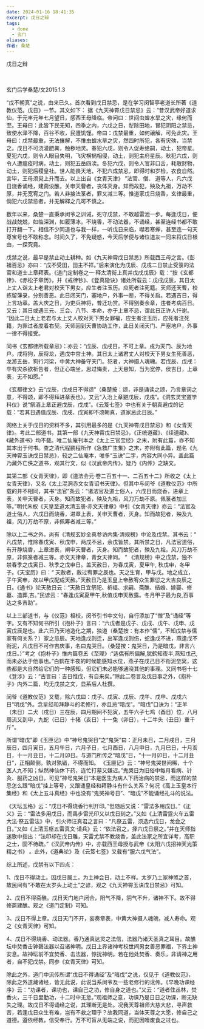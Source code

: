 ```yaml
---
date: 2024-01-16 18:41:35
excerpt: 戊日之辩
tags:
  - done
  - 玄门
aliases: 
作者: 桑楚
---
```

戊日之辩

　

玄门后学桑楚/文2015.1.3

“戊不朝真”之说，由来已久。首次看到戊日禁忌，是在学习闵智亭老道长所著《道教仪范。戊日》一节。其文如下：    据《九天神霄戊日禁忌》云：“昔汉武帝好道求仙，于元丰元年七月望日，感西王母降临。帝问曰：世间虫蝗水旱之灾，缘何而至。王母曰：此皆下民无知，四季之内，六戊之日，犁除田地，冒犯阴阳之禁忌，致使水泽不降，百谷不收，民遭饥馑。帝曰：戊禁最重，如何禳解，可免此灾。王母曰：戊禁最重，无法攘解，不惟虫蝗水旱之灾，然四时所犯，各有灾殃，当禁之。戊日不可浇灌肥粪，触秽地灵。春犯六戊，则令人促寿绝嗣，动土，犯帝星。夏犯六戊，则令人眼目失明，飞灾横祸相侵，动土，则犯主府星辰。秋犯六戊，则令人遭瘟疫时病，动土，则犯五岳四渎。冬犯六戊，则令人官非口舌，耗散财物，动土，则犯后稷皇社。世人能畏天地，不犯六成禁忌，即得时和岁检，衣食自然。言毕，王母须臾上升而去。以上出自《女青天津》 ”法官、僧、    道等人，凡六戊日烧香诵经，建斋设醮，关申天曹者，丧体灭身。知而故犯，殃及九祖，万劫不原，并无宽宥之门。若人非接法箓者，罪又减三等。惟道家戊日烧香，玄律最重，倘犯六戊禁忌者，并无解释之几可不慎之。

 数年以来，桑楚一直秉承闵爷之训诫，死守戊禁，不敢越雷池一步。每逢戊日，便战战兢兢，如临深渊，如履薄冰。不烧香，不动法器，不诵经，甚至连经书都不敢打开翻一下。相信不少同道也与我一样，一听戊日来临，噤若寒蝉，甚至连一句天尊宝号也不敢称念。时间久了，不免疑惑，今天后学便与诸位道友一同来将戊日根由，一探究竟。

戊禁之说，最早是禁止动土耕种。如《九天神霄戊日禁忌》所载西王母之言。《彭祖百忌》亦曰：“戊不受田，田主不祥。”后来演化为戊辰、戊戌二日禁止受箓的法官和道士上章拜表。《道门定制卷之一·释太清衔上真并戊戌戊辰》载：“按《玄都律》、《赤松子章历》，并《戒律钞》、《登真隐诀》诸处所载云：戊戌戊辰，其日太上丈人诣太上老君对校天下男女，应生者注玉历。应死者注死籍。天师还天曹，校拣留簿录，分别善恶。此日闭天门，塞地户，外事一断，不得关启。若遇吉日，得上言功章。盖大庆之日，为吏兵神将，普迁功赏。不得别奏余章，违者考病百日。又云：其日或遇三元、三会、八节、本命，亦于上章不忌，谓此日正许人忏谢。 ”因此二日太上老君与太上丈人校对天下男女罪福，应生者注玉历，应死者注死籍，为罪过者度着右契。天师回到天曹协助工作，此日关闭天门、严塞地户，外事一律不得接受。

同书《玄都律所载章忌》：亦云：“戊辰、戊戌日，不可上章。戌为天门、辰为地户。戌将狗，辰将龙，遇戊中宫土神。其日太上诸君丈人对校天下男女生死善恶，龙游五岳，狗行河梁，中黄大神备守天门。犯者，大神摄人魂魄。若戊辰、戊戌：卒有灾杀欲祈告者，但正心端坐，思过悔责，上天悬知，当为宽停，侯吉日，上章表，无不如愿。” 

《玄都律文》云“戊辰，戊戌日不得颂”（桑楚按：颂，非是诵读之颂，乃言章词之意，不得颂，即不得拜进章表也）。又云“入治上章避戊辰，戊戌”。《洞玄灵宝道学科仪》说“祭酒上章正避戊辰，戊戌”。《云笈七签》中也有关于朝真避戊的记载：“若其日遇值戊辰、戊戌、戊寅即不须朝真，道家忌此日辰。”

网络上关于戊日的资料不多，其引用最多的是《九天神霄戊日禁忌》和《女青天律》。考此二部道书，其第一部《九天神霄戊日禁忌》，《正统道藏》、《续道藏》、《藏外道书》均不载。唯二仙庵刊本之《太上三官宝经》之末，附有此篇，亦不知其本出于何书。查之清代程鹏程所作《急救广生集》之末，亦附有此篇，题名《九天神霄玉诀戊日禁忌》，较之二仙庵本，唯多“玉诀”二字，内容大同小异。盖此篇乃藏外亡佚之道书，观其行文，似《汉武帝内传》，疑乃《内传》之缺文。

其第二部《女青天律》，即《道法会元·卷二百五十一、二百五十二》所收之《太上女青天律》，又名《太上混洞赤文女青诏书天律》。但其中与闵爷《道教仪范》中所载的并不相同，其书“法官”条云：“诸法官及道士俗人，六戊日而烧香，进章上表，关申天曹者，灭身。知而故犯者，殃及九祖，风刀万劫不原。佩箓者加三等。”明代朱权《天皇至道太清玉册·赤文天律章》中引《女青天律》亦云：“法官及道士俗人，六戊日而烧香，进章上表，关申天曹者，灭身。知而故犯者，殃及九祖，风刀万劫不原，非佩筹者减三等。”  

除以上二书之外，尚有《清规玄妙全真参访内集·清规榜》中论及戊禁。其书云：“ 凡戊禁，惟除春戊寅、秋戊申，两戊不忌，余戊皆禁。其所禁之日，凡法官道俗，有开静烧香，上章进表，阐申天曹者，灭身。知而故犯者，殃及九祖。风刀万劫不原，非佩箓者减三等。赤文天律章，青女天律同。 ” 《清规榜》中之戊禁，独不禁春季之戊寅日、秋季之戊申日。盖天赦日，为春戊寅，夏甲午, 秋戊申，冬甲子。《天宝历》曰：“ 天赦者，赦过宥罪之辰也。天之生育，甲与戊。地之成立，子午寅申，故以甲戊配成天赦。”天赦日乃是玉皇上帝赦宥众生罪愆之大吉良辰之日。《通书》论天赦日云：“天赦日宜祭祀、祈福、求嗣、斋醮、结婚、嫁娶、修墓、造葬,吉。”民谚云：“春逢戊寅夏甲午,秋值戊申天赦露。冬月甲子最为良,百事达之多吉助”。

以上三部道书，与《仪范》相校，闵爷引书中文句，自行添加了“僧”及“诵经”等字。又有不知何书所引《抱朴子》言曰：“六戊者是戊子、戊戌、戊午、戊申、戊寅戊辰是也。此六日乃天地造化之期，独道（桑楚按：有本作“儒”，不知戊禁与儒家有何关系？）家之忌辰。天地逢戊则迁，出军逢戊则伤，蛇逢戊不进，燕逢戊不衔泥，凡戊日不可作吉庆事，名曰鬼哭日。（桑楚按：鬼哭日，乃是暗戊，非言六戊日。）”考之《抱朴子》惟内篇卷五《至理》:“适偶有所偏解,犹鹤知夜半,燕知戊己,而未必达于他事也。”白鹤在半夜的时候能感知水位，燕子在戊己日不衔泥垒窝，这些都是大自然给它们的一种感知，但它们未必能够通晓其他的事理。又同书卷十七《登涉》云：“古言曰：吉日惟戊，有自来矣。”除此二卷言及戊日事之外，《抱朴子》内外二篇，均无戊禁之文，显系后人杜撰。

闵爷《道教仪范》又载，除六戊曰：戊子、戊寅、戊辰、戊午、戊申、戊戌六日“明戊”外。念皇经和拜静斗的老修行，亦且忌“暗戊”。“暗戊”口诀为：“正羊（未日）二犬（戌日）三在辰，四月期间不犯寅，五午六子七鸡（酉日）位，八月周流又到申，九蛇（已日）十猪（亥日）十一兔（卯日），十二牛头（丑日）重千斤”。

 所谓“暗戊”即《玉匣记》中“神号鬼哭日”之“鬼哭”曰：正月未日，二月戌日，三月辰日，四月寅日，五月午日，六月子日，七月酉日，八月申日，九月巳日，十月亥日，十一月丑日，十二月卯日。与道门所传之“暗戊”日，“十一月卯日，十二月丑日”，正相颠倒，孰对孰错，不得而知。  《玉匣记》云：“神号鬼哭世间稀，十个医人九不知；纵然神仙休下药，连忙打墓又嫌迟。”鬼哭日为旧俗中每月看病、针灸、服药之凶日。可见“神号鬼哭日”本是医生为病人下药治病的禁忌，而这样的禁忌怎么跟“暗戊”挂上等号，又跟诵皇经和拜静斗有什么关系？何况《高上玉皇本行集经》和《太上五斗真经》中也没有“鬼哭神号日”、“暗戊”不能诵经礼斗的说法。

《天坛玉格》云：“戊日不得烧香行判开印。”但随后又说：“雷法多用戊日。”《正义》云：“雷法多用戊日，而禹步雷光印又以戊日刻之。”又如《上清雷霆火车五雷大法·祭五雷法》中，引火师汪真君之言曰：“凡祭五雷，须选六戊日，龙会之日。”又如《上清玉枢五雷真文·请兵》云：“依法召之，择六戊日祭之。”并在天师指迷歌中指出：“法印却在戊日雕，天雷尤禁不教烧香，盖此法家之所宜详考，高职之士，固不待疏。”《汉武帝内传》中，亦载西王母授与武帝《太阳六戊招神天光策精之书》 。此外，《道典论》及《云笈七签》又载有“服六戊气法”。

综上所述，戊禁有以下四点：

1、戊日不得动土。因戊日属土，为土神会日，动土不祥。太岁乃土家神煞之首，故民间有“不敢在太岁头上动土”之谚，观之《九天神霄玉诀戊日禁忌》可知。

2、戊日不得斋醮。戊日天门地户闭合，阳气不降，阴气不升，诸神不下。故不得修斋建醮。观之《道门定制》可知。

3、戊日不得上章。戊日天门不开，妄奏章表，中黄大神摄人魂魄，减人寿命。观之《女青天律》可知。

4、戊日不得烧香、动法器。香乃通真达灵之法信，法器乃诸天圣真之耳目。故醮坛中焚香击钟磬法器以召诸神明。戊日上界诸神考校世间男女善恶罪福，下界土神安息。故神坛前不宜焚香、击法器，惊扰神明。若在他处焚香、奏乐，非请神之用者，自不犯戊禁。同参《女青天律》可知。

 除此之外，道门中流传所谓“戊日不得诵经”及“暗戊”之说，仅见于《道教仪范》，除此之外道藏诸经，皆无此说，此说当系闵爷及一些老修行的讹传。《早晚功课经序》云：“功课者，课功也，课自己之功，修自身之道也。”又云：“道者住丛林，焚香火，三千日里勤功，十二时中无怠。”观祖师之意，功课乃是日日之功课，断无缺失之理。故戊日不得诵经之说，其理断无是处。况我天尊祖师大慈大悲，寻声救苦，若逢戊日众生有难，岂有不救之理乎？故我同道，当体天尊之大愿，修自己之道德。遵依经教，信受奉行。万不可盲从无端之说，而犯因噎废食之过也。